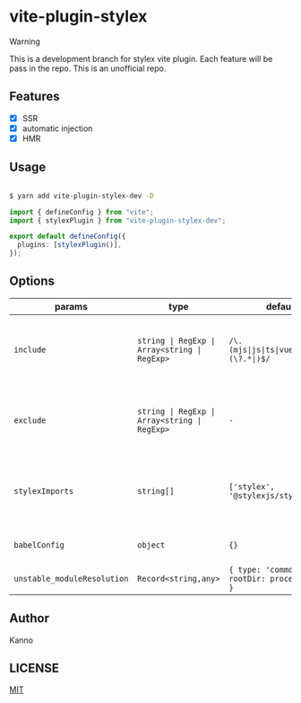 # vite-plugin-stylex

> [!WARNING]
> This is a development branch for stylex vite plugin. Each feature will be pass in the repo.
> This is an unofficial repo.

## Features

- [x] SSR
- [x] automatic injection
- [x] HMR

## Usage

```bash

$ yarn add vite-plugin-stylex-dev -D

```

```ts
import { defineConfig } from "vite";
import { stylexPlugin } from "vite-plugin-stylex-dev";

export default defineConfig({
  plugins: [stylexPlugin()],
});
```

## Options

| params                      | type                                          | default                                        | description                                                |
| --------------------------- | --------------------------------------------- | ---------------------------------------------- | ---------------------------------------------------------- |
| `include`                   | `string \| RegExp \| Array<string \| RegExp>` | `/\.(mjs\|js\|ts\|vue\|jsx\|tsx)(\?.*\|)$/`    | Include all assets matching any of these conditions.       |
| `exclude`                   | `string \| RegExp \| Array<string \| RegExp>` | `-`                                            | Exclude all assets matching any of these conditions.       |
| `stylexImports`             | `string[]`                                    | `['stylex', '@stylexjs/stylex']`               | Only assets bigger than this size are processed (in bytes) |
| `babelConfig`               | `object`                                      | `{}`                                           | Babel config for stylex                                    |
| `unstable_moduleResolution` | `Record<string,any>`                          | `{ type: 'commonJS', rootDir: process.cwd() }` | See stylex document                                        |

## Author

Kanno

## LICENSE

[MIT](./LICENSE)

